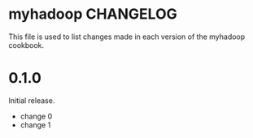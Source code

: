 # myhadoop CHANGELOG

This file is used to list changes made in each version of the myhadoop cookbook.

# 0.1.0

Initial release.

- change 0
- change 1

